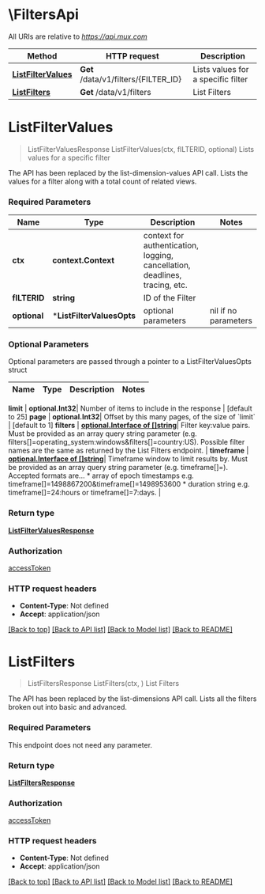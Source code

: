 # \FiltersApi

All URIs are relative to *https://api.mux.com*

Method | HTTP request | Description
------------- | ------------- | -------------
[**ListFilterValues**](FiltersApi.md#ListFilterValues) | **Get** /data/v1/filters/{FILTER_ID} | Lists values for a specific filter
[**ListFilters**](FiltersApi.md#ListFilters) | **Get** /data/v1/filters | List Filters


# **ListFilterValues**
> ListFilterValuesResponse ListFilterValues(ctx, fILTERID, optional)
Lists values for a specific filter

The API has been replaced by the list-dimension-values API call.  Lists the values for a filter along with a total count of related views. 

### Required Parameters

Name | Type | Description  | Notes
------------- | ------------- | ------------- | -------------
 **ctx** | **context.Context** | context for authentication, logging, cancellation, deadlines, tracing, etc.
  **fILTERID** | **string**| ID of the Filter | 
 **optional** | ***ListFilterValuesOpts** | optional parameters | nil if no parameters

### Optional Parameters
Optional parameters are passed through a pointer to a ListFilterValuesOpts struct

Name | Type | Description  | Notes
------------- | ------------- | ------------- | -------------

 **limit** | **optional.Int32**| Number of items to include in the response | [default to 25]
 **page** | **optional.Int32**| Offset by this many pages, of the size of &#x60;limit&#x60; | [default to 1]
 **filters** | [**optional.Interface of []string**](string.md)| Filter key:value pairs. Must be provided as an array query string parameter (e.g. filters[]&#x3D;operating_system:windows&amp;filters[]&#x3D;country:US). Possible filter names are the same as returned by the List Filters endpoint.  | 
 **timeframe** | [**optional.Interface of []string**](string.md)| Timeframe window to limit results by. Must be provided as an array query string parameter (e.g. timeframe[]&#x3D;). Accepted formats are...   * array of epoch timestamps e.g. timeframe[]&#x3D;1498867200&amp;timeframe[]&#x3D;1498953600   * duration string e.g. timeframe[]&#x3D;24:hours or timeframe[]&#x3D;7:days.  | 

### Return type

[**ListFilterValuesResponse**](ListFilterValuesResponse.md)

### Authorization

[accessToken](../README.md#accessToken)

### HTTP request headers

 - **Content-Type**: Not defined
 - **Accept**: application/json

[[Back to top]](#) [[Back to API list]](../README.md#documentation-for-api-endpoints) [[Back to Model list]](../README.md#documentation-for-models) [[Back to README]](../README.md)

# **ListFilters**
> ListFiltersResponse ListFilters(ctx, )
List Filters

The API has been replaced by the list-dimensions API call.  Lists all the filters broken out into basic and advanced. 

### Required Parameters
This endpoint does not need any parameter.

### Return type

[**ListFiltersResponse**](ListFiltersResponse.md)

### Authorization

[accessToken](../README.md#accessToken)

### HTTP request headers

 - **Content-Type**: Not defined
 - **Accept**: application/json

[[Back to top]](#) [[Back to API list]](../README.md#documentation-for-api-endpoints) [[Back to Model list]](../README.md#documentation-for-models) [[Back to README]](../README.md)

